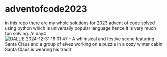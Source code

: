 # adventofcode2023
in this repo there are my whole solutions for 2023 advent of code solved using python which is universally popular language hence it is very much fun solving.
/n day4
![DALL·E 2024-12-31 16 01 47 - A whimsical and festive scene featuring Santa Claus and a group of elves working on a puzzle in a cozy winter cabin  Santa Claus is wearing his tradit](https://github.com/user-attachments/assets/4be7cbce-771e-42bc-9d6d-70d95ce81985)
